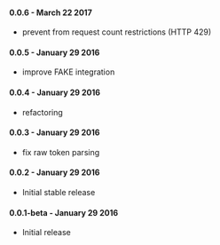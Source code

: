 
#### 0.0.6 - March 22 2017
* prevent from request count restrictions (HTTP 429)

#### 0.0.5 - January 29 2016
* improve FAKE integration

#### 0.0.4 - January 29 2016
* refactoring

#### 0.0.3 - January 29 2016
* fix raw token parsing

#### 0.0.2 - January 29 2016
* Initial stable release

#### 0.0.1-beta - January 29 2016
* Initial release
